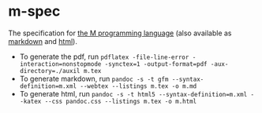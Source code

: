 # m-spec

The specification for [the M programming language](https://github.com/m-language/m-spec/raw/master/m.pdf) (also available as [markdown](m.md) and [html](https://m-language.github.io/m-spec/m.html)).

- To generate the pdf, run `pdflatex -file-line-error -interaction=nonstopmode -synctex=1 -output-format=pdf -aux-directory=./auxil m.tex`
- To generate markdown, run `pandoc -s -t gfm --syntax-definition=m.xml --webtex --listings m.tex -o m.md`
- To generate html, run `pandoc -s -t html5 --syntax-definition=m.xml --katex --css pandoc.css --listings m.tex -o m.html`
